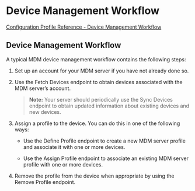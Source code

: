# Device Management Workflow

 [Configuration Profile Reference - Device Management Workflow](https://developer.apple.com/library/content/documentation/Miscellaneous/Reference/MobileDeviceManagementProtocolRef/4-Profile_Management/ProfileManagement.html#//apple_ref/doc/uid/TP40017387-CH7-SW50)  
  

## Device Management Workflow
  

A typical MDM device management workflow contains the following steps:  


1. Set up an account for your MDM server if you have not already done so. 

2. Use the Fetch Devices endpoint to obtain devices associated with the MDM server’s account. 

   > **Note:** Your server should periodically use the Sync Devices endpoint to obtain updated information about existing devices and new devices.  
 

3. Assign a profile to the device. You can do this in one of the following ways: 

 

   * Use the Define Profile endpoint to create a new MDM server profile and associate it with one or more devices. 

   * Use the Assign Profile endpoint to associate an existing MDM server profile with one or more devices. 
 

4. Remove the profile from the device when appropriate by using the Remove Profile endpoint. 
